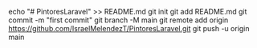 echo "# PintoresLaravel" >> README.md
git init
git add README.md
git commit -m "first commit"
git branch -M main
git remote add origin https://github.com/IsraelMelendezT/PintoresLaravel.git
git push -u origin main
                